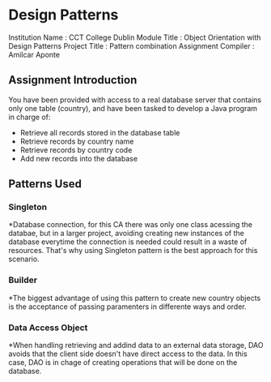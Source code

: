 # Design Patterns 
 Institution Name    : CCT College Dublin
 Module  Title       : Object Orientation with Design Patterns
 Project Title       : Pattern combination
 Assignment Compiler : Amilcar Aponte 


## Assignment Introduction
You have been provided with access to a real database server that contains only one table (country), and have been tasked to develop a Java program in charge of:
* Retrieve all records stored in the database table
* Retrieve records by country name
* Retrieve records by country code
* Add new records into the database

## Patterns Used
### Singleton
*Database connection, for this CA there was only one class acessing the databae, but in a larger project, avoiding creating new instances of the database everytime the connection is needed could result in a waste of resources. That's why using Singleton pattern is the best approach for this scenario. 

### Builder
*The biggest advantage of using this pattern to create new country objects is the acceptance of passing paramenters in differente ways and order. 

### Data Access Object
*When handling retrieving and addind data to an external data storage, DAO avoids that the client side doesn't have direct access to the data. In this case, DAO is in chage of creating operations that will be done on the database.


 
